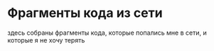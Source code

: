 # Фрагменты кода из сети

здесь собраны фрагменты кода, которые попались мне в сети, и которые я не хочу терять
